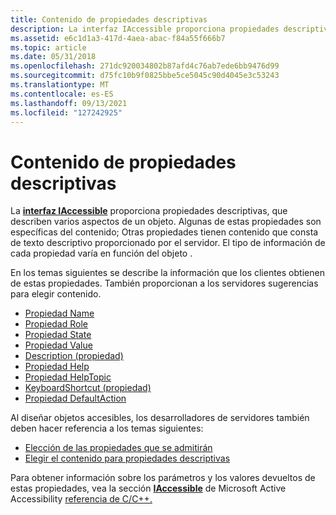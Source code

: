```yaml
---
title: Contenido de propiedades descriptivas
description: La interfaz IAccessible proporciona propiedades descriptivas, que describen varios aspectos de un objeto.
ms.assetid: e6c1d1a3-417d-4aea-abac-f84a55f666b7
ms.topic: article
ms.date: 05/31/2018
ms.openlocfilehash: 271dc920034802b87afd4c76ab7ede6bb9476d99
ms.sourcegitcommit: d75fc10b9f0825bbe5ce5045c90d4045e3c53243
ms.translationtype: MT
ms.contentlocale: es-ES
ms.lasthandoff: 09/13/2021
ms.locfileid: "127242925"
---
```

# <a name="content-of-descriptive-properties"></a>Contenido de propiedades descriptivas

La [**interfaz IAccessible**](/windows/desktop/api/oleacc/nn-oleacc-iaccessible) proporciona propiedades descriptivas, que describen varios aspectos de un objeto. Algunas de estas propiedades son específicas del contenido; Otras propiedades tienen contenido que consta de texto descriptivo proporcionado por el servidor. El tipo de información de cada propiedad varía en función del objeto .

En los temas siguientes se describe la información que los clientes obtienen de estas propiedades. También proporcionan a los servidores sugerencias para elegir contenido.

-   [Propiedad Name](name-property.md)
-   [Propiedad Role](role-property.md)
-   [Propiedad State](state-property.md)
-   [Propiedad Value](value-property.md)
-   [Description (propiedad)](description-property.md)
-   [Propiedad Help](help-property.md)
-   [Propiedad HelpTopic](helptopic-property.md)
-   [KeyboardShortcut (propiedad)](keyboardshortcut-property.md)
-   [Propiedad DefaultAction](defaultaction-property.md)

Al diseñar objetos accesibles, los desarrolladores de servidores también deben hacer referencia a los temas siguientes:

-   [Elección de las propiedades que se admitirán](choosing-which-properties-to-support.md)
-   [Elegir el contenido para propiedades descriptivas](choosing-the-content-for-descriptive-properties.md)

Para obtener información sobre los parámetros y los valores devueltos de estas propiedades, vea la sección [**IAccessible**](/windows/desktop/api/oleacc/nn-oleacc-iaccessible) de Microsoft Active Accessibility [referencia de C/C++.](c-c---reference.md)

 

 




